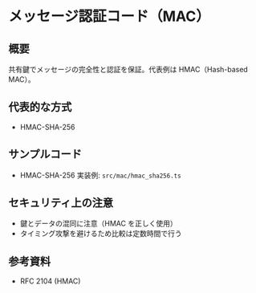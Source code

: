 # メッセージ認証コード（MAC）

## 概要
共有鍵でメッセージの完全性と認証を保証。代表例は HMAC（Hash-based MAC）。

## 代表的な方式
- HMAC-SHA-256

## サンプルコード
- HMAC-SHA-256 実装例: `src/mac/hmac_sha256.ts`

## セキュリティ上の注意
- 鍵とデータの混同に注意（HMAC を正しく使用）
- タイミング攻撃を避けるため比較は定数時間で行う

## 参考資料
- RFC 2104 (HMAC) 